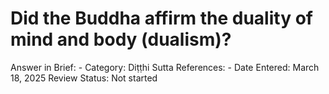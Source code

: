 # Did the Buddha affirm the duality of mind and body (dualism)?

Answer in Brief: -
 Category: Diṭṭhi
Sutta References: -
Date Entered: March 18, 2025
Review Status: Not started